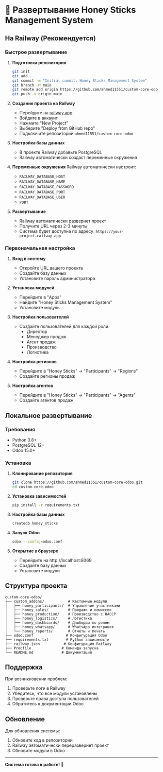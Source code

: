 # 🚀 Развертывание Honey Sticks Management System

## На Railway (Рекомендуется)

### Быстрое развертывание

1. **Подготовка репозитория**
   ```bash
   git init
   git add .
   git commit -m "Initial commit: Honey Sticks Management System"
   git branch -M main
   git remote add origin https://github.com/ahmed11551/custom-core-odoo.git
   git push -u origin main
   ```

2. **Создание проекта на Railway**
   - Перейдите на [railway.app](https://railway.app)
   - Войдите в аккаунт
   - Нажмите "New Project"
   - Выберите "Deploy from GitHub repo"
   - Подключите репозиторий `ahmed11551/custom-core-odoo`

3. **Настройка базы данных**
   - В проекте Railway добавьте PostgreSQL
   - Railway автоматически создаст переменные окружения

4. **Переменные окружения**
   Railway автоматически настроит:
   - `RAILWAY_DATABASE_HOST`
   - `RAILWAY_DATABASE_NAME`
   - `RAILWAY_DATABASE_PASSWORD`
   - `RAILWAY_DATABASE_PORT`
   - `RAILWAY_DATABASE_USER`
   - `PORT`

5. **Развертывание**
   - Railway автоматически развернет проект
   - Получите URL через 2-3 минуты
   - Система будет доступна по адресу: `https://your-project.railway.app`

### Первоначальная настройка

1. **Вход в систему**
   - Откройте URL вашего проекта
   - Создайте базу данных
   - Установите пароль администратора

2. **Установка модулей**
   - Перейдите в "Apps"
   - Найдите "Honey Sticks Management System"
   - Установите модуль

3. **Настройка пользователей**
   - Создайте пользователей для каждой роли:
     - Директор
     - Менеджер продаж
     - Агент продаж
     - Производство
     - Логистика

4. **Настройка регионов**
   - Перейдите в "Honey Sticks" → "Participants" → "Regions"
   - Создайте регионы продаж

5. **Настройка агентов**
   - Перейдите в "Honey Sticks" → "Participants" → "Agents"
   - Создайте агентов продаж

## Локальное развертывание

### Требования
- Python 3.8+
- PostgreSQL 12+
- Odoo 15.0+

### Установка

1. **Клонирование репозитория**
   ```bash
   git clone https://github.com/ahmed11551/custom-core-odoo.git
   cd custom-core-odoo
   ```

2. **Установка зависимостей**
   ```bash
   pip install -r requirements.txt
   ```

3. **Настройка базы данных**
   ```bash
   createdb honey_sticks
   ```

4. **Запуск Odoo**
   ```bash
   odoo --config=odoo.conf
   ```

5. **Открытие в браузере**
   - Перейдите на http://localhost:8069
   - Создайте базу данных
   - Установите модули

## Структура проекта

```
custom-core-odoo/
├── custom_addons/           # Кастомные модули
│   ├── honey_participants/  # Управление участниками
│   ├── honey_sales/         # Продажи и комиссии
│   ├── honey_production/    # Производство с HACCP
│   ├── honey_logistics/     # Логистика
│   ├── honey_dashboards/    # Дашборды по ролям
│   ├── honey_whatsapp/      # WhatsApp интеграция
│   └── honey_reports/       # Отчёты и печать
├── odoo.conf               # Конфигурация Odoo
├── requirements.txt        # Python зависимости
├── railway.json           # Конфигурация Railway
├── Procfile              # Команда запуска
└── README.md             # Документация
```

## Поддержка

При возникновении проблем:
1. Проверьте логи в Railway
2. Убедитесь, что все модули установлены
3. Проверьте права доступа пользователей
4. Обратитесь к документации Odoo

## Обновление

Для обновления системы:
1. Обновите код в репозитории
2. Railway автоматически переразвернет проект
3. Обновите модули в Odoo

---

**Система готова к работе!** 🍯
